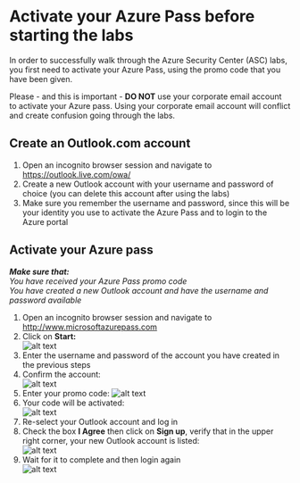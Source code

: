 # Activate your Azure Pass before starting the labs
In order to successfully walk through the Azure Security Center (ASC) labs, you first need to activate your Azure Pass, using the promo code that you have been given.<br>

Please - and this is important - **DO NOT** use your corporate email account to activate your Azure pass. Using your corporate email account will conflict and create confusion going through the labs.

## Create an Outlook.com account
1. Open an incognito browser session and navigate to https://outlook.live.com/owa/
2. Create a new Outlook account with your username and password of choice (you can delete this account after using the labs)
3. Make sure you remember the username and password, since this will be your identity you use to activate the Azure Pass and to login to the Azure portal

## Activate your Azure pass
***Make sure that:<br>**
You have received your Azure Pass promo code<br>
You have created a new Outlook account and have the username and password available*

1. Open an incognito browser session and navigate to http://www.microsoftazurepass.com
2. Click on **Start:** <br>
![alt text](https://raw.githubusercontent.com/tianderturpijn/Azure-Security-Center/master/Labs/00%20-%20Activate%20your%20Azure%20Pass/screenshots/start_activate.jpg
)<br>
3. Enter the username and password of the account you have created in the previous steps
4. Confirm the account:<br>
![alt text](https://raw.githubusercontent.com/tianderturpijn/Azure-Security-Center/master/Labs/00%20-%20Activate%20your%20Azure%20Pass/screenshots/confirm_account.png
)<br>
5. Enter your promo code:
![alt text](https://raw.githubusercontent.com/tianderturpijn/Azure-Security-Center/master/Labs/00%20-%20Activate%20your%20Azure%20Pass/screenshots/enter_promocode.png
)<br>
6. Your code will be activated:<br>
![alt text](https://raw.githubusercontent.com/tianderturpijn/Azure-Security-Center/master/Labs/00%20-%20Activate%20your%20Azure%20Pass/screenshots/activate.png
)<br>
7. Re-select your Outlook account and log in
8. Check the box **I Agree** then click on **Sign up**, verify that in the upper right corner, your new Outlook account is listed:<br>
![alt text](https://raw.githubusercontent.com/tianderturpijn/Azure-Security-Center/master/Labs/00%20-%20Activate%20your%20Azure%20Pass/screenshots/I_agree.png
)<br>
9. Wait for it to complete and then login again<br>
![alt text](https://raw.githubusercontent.com/tianderturpijn/Azure-Security-Center/master/Labs/00%20-%20Activate%20your%20Azure%20Pass/screenshots/setting_up.png
)<br>
